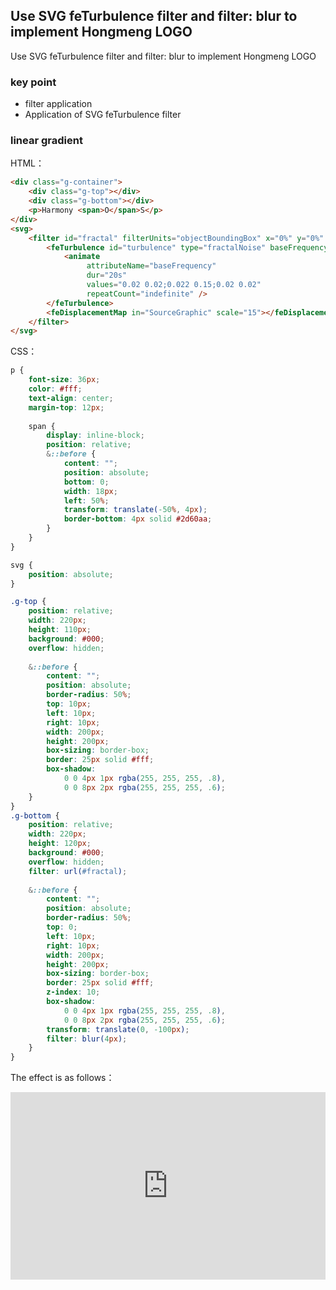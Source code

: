 ## Use SVG feTurbulence filter and filter: blur to implement Hongmeng LOGO

Use SVG feTurbulence filter and filter: blur to implement Hongmeng LOGO

### key point

+ filter application
+ Application of SVG feTurbulence filter

### linear gradient
HTML：
```HTML
<div class="g-container">
    <div class="g-top"></div>
    <div class="g-bottom"></div>
    <p>Harmony <span>O</span>S</p>
</div>
<svg>
    <filter id="fractal" filterUnits="objectBoundingBox" x="0%" y="0%" width="100%" height="100%">
        <feTurbulence id="turbulence" type="fractalNoise" baseFrequency="0.02 0.02" numOctaves="5">
            <animate
                 attributeName="baseFrequency"
                 dur="20s" 
                 values="0.02 0.02;0.022 0.15;0.02 0.02"
                 repeatCount="indefinite" />
        </feTurbulence>
        <feDisplacementMap in="SourceGraphic" scale="15"></feDisplacementMap>
    </filter>
</svg>
```
CSS：
```CSS
p {
    font-size: 36px;
    color: #fff;
    text-align: center;
    margin-top: 12px;
    
    span {
        display: inline-block;
        position: relative;
        &::before {
            content: "";
            position: absolute;
            bottom: 0;
            width: 18px;
            left: 50%;
            transform: translate(-50%, 4px);
            border-bottom: 4px solid #2d60aa;
        }
    }
}

svg {
    position: absolute;
}

.g-top {
    position: relative;
    width: 220px;
    height: 110px;
    background: #000;
    overflow: hidden;
    
    &::before {
        content: "";
        position: absolute;
        border-radius: 50%;
        top: 10px;
        left: 10px;
        right: 10px;
        width: 200px;
        height: 200px;
        box-sizing: border-box;
        border: 25px solid #fff;
        box-shadow: 
            0 0 4px 1px rgba(255, 255, 255, .8),
            0 0 8px 2px rgba(255, 255, 255, .6);
    }
}
.g-bottom {
    position: relative;
    width: 220px;
    height: 120px;
    background: #000;
    overflow: hidden;
    filter: url(#fractal);
    
    &::before {
        content: "";
        position: absolute;
        border-radius: 50%;
        top: 0;
        left: 10px;
        right: 10px;
        width: 200px;
        height: 200px;
        box-sizing: border-box;
        border: 25px solid #fff;
        z-index: 10;
        box-shadow: 
            0 0 4px 1px rgba(255, 255, 255, .8),
            0 0 8px 2px rgba(255, 255, 255, .6);
        transform: translate(0, -100px);
        filter: blur(4px);
    }
}
```

The effect is as follows：

<iframe height="300" style="width: 100%;" scrolling="no" title="svg-feTurbulence-harmony-logo" src="https://codepen.io/dvha/embed/mdaGEzw?default-tab=html%2Cresult" frameborder="no" loading="lazy" allowtransparency="true" allowfullscreen="true">
  See the Pen <a href="https://codepen.io/dvha/pen/mdaGEzw">
  svg-feTurbulence-harmony-logo</a> by HaDV (<a href="https://codepen.io/dvha">@dvha</a>)
  on <a href="https://codepen.io">CodePen</a>.
</iframe>
